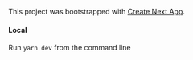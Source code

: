 This project was bootstrapped with [Create Next App](https://github.com/segmentio/create-next-app).

#### Local

Run `yarn dev` from the command line

